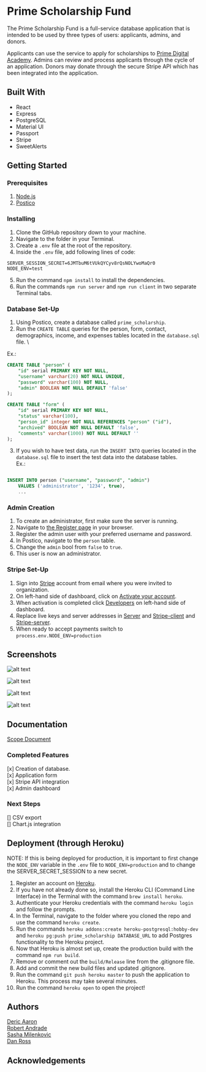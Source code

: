 # Prime Scholarship Fund

The Prime Scholarship Fund is a full-service database application that is intended to be used by three types of users: applicants, admins, and donors.

Applicants can use the service to apply for scholarships to [Prime Digital Academy](https://primeacademy.io/).  Admins can review and process applicants through the cycle of an application.  Donors may donate through the secure Stripe API which has been integrated into the application.

## Built With

* React
* Express
* PostgreSQL
* Material UI
* Passport
* Stripe
* SweetAlerts

## Getting Started

### Prerequisites

1. [Node.js](http://nodejs.org/)
2. [Postico](https://eggerapps.at/postico/)

### Installing

1. Clone the GitHub repository down to your machine.
2. Navigate to the folder in your Terminal.
3. Create a `.env` file at the root of the repository.
4. Inside the `.env` file, add following lines of code:

```env
SERVER_SESSION_SECRET=6JMTbuM6tVUkQYCyv8rQsNOLYwoMaQr0
NODE_ENV=test
```

5. Run the command `npm install` to install the dependencies.
6. Run the commands `npm run server` and `npm run client` in two separate Terminal tabs.

### Database Set-Up

1. Using Postico, create a database called `prime_scholarship`.
2. Run the `CREATE TABLE` queries for the person, form, contact, demographics, income, and expenses tables located in the `database.sql` file. \

Ex.:

```sql
CREATE TABLE "person" (
    "id" serial PRIMARY KEY NOT NULL,
    "username" varchar(20) NOT NULL UNIQUE,
    "password" varchar(100) NOT NULL,
    "admin" BOOLEAN NOT NULL DEFAULT 'false'
);
```

```sql
CREATE TABLE "form" (
    "id" serial PRIMARY KEY NOT NULL,
    "status" varchar(100),
    "person_id" integer NOT NULL REFERENCES "person" ("id"),
    "archived" BOOLEAN NOT NULL DEFAULT 'false',
    "comments" varchar(1000) NOT NULL DEFAULT ''
);
```

3. If you wish to have test data, run the `INSERT INTO` queries located in the `database.sql` file to insert the test data into the database tables. \
    Ex.:

```sql

INSERT INTO person ("username", "password", "admin")
    VALUES ('administrator', '1234', true),
    ...
```

### Admin Creation

1. To create an administrator, first make sure the server is running.
2. Navigate to [the Register page](http://localhost:3000/#/register) in your browser.
3. Register the admin user with your preferred username and password.
4. In Postico, navigate to the `person` table.
5. Change the `admin` bool from `false` to `true`.
6. This user is now an administrator.

### Stripe Set-Up

1. Sign into [Stripe](https://dashboard.stripe.com/) account from email where you were invited to organization.
2. On left-hand side of dashboard, click on [Activate your account](https://dashboard.stripe.com/account/details).
3. When activation is completed click [Developers](https://dashboard.stripe.com/test/developers) on left-hand side of dashboard.
4. Replace live keys and server addresses in [Server](/src/config/server.js) and [Stripe-client](/src/config/stripe.js) and [Stripe-server](/server/constants/stripe.js).
5. When ready to accept payments switch to `process.env.NODE_ENV=production`

## Screenshots

![alt text](https://i.imgur.com/Li9tY4t.jpg "Landing Page") 

![alt text](https://i.imgur.com/I99XtN6.png "Application Page")

![alt text](https://i.imgur.com/SKAgniI.png "Admin Dashboard")

![alt text](https://i.imgur.com/DGaypn1.png "Admin Applicant View")

## Documentation

[Scope Document](https://docs.google.com/document/d/1RWg7L_YKz-MIJ6nf4G9FeiRb8xJsnM3O3hwA0j2t2AY/edit?usp=sharing)

### Completed Features

[x] Creation of database. \
[x] Application form \
[x] Stripe API integration \
[x] Admin dashboard

### Next Steps

[] CSV export \
[] Chart.js integration


## Deployment (through Heroku)

NOTE: If this is being deployed for production, it is important to first change the `NODE_ENV` variable in the `.env` file to `NODE_ENV=production` and to change the SERVER_SECRET_SESSION to a new secret.

1. Register an account on [Heroku](https://signup.heroku.com/login).
2. If you have not already done so, install the Heroku CLI (Command Line Interface) in the Terminal with the command `brew install heroku`.
3. Authenticate your Heroku credentials with the command `heroku login` and follow the prompts.
4. In the Terminal, navigate to the folder where you cloned the repo and use the command `heroku create`.
5. Run the commands `heroku addons:create heroku-postgresql:hobby-dev` and `heroku pg:push prime_scholarship DATABASE_URL` to add Postgres functionality to the Heroku project.
6. Now that Heroku is almost set up, create the production build with the command `npm run build`.
7. Remove or comment out the `build/Release` line from the .gitignore file.
8. Add and commit the new build files and updated .gitignore.
9. Run the command `git push heroku master` to push the application to Heroku.  This process may take several minutes.
10. Run the command `heroku open` to open the project!

## Authors

[Deric Aaron](https://github.com/DericAaron) \
[Robert Andrade](https://github.com/ultralinguistic) \
[Sasha Milenkovic](https://github.com/SashaMil) \
[Dan Ross](https://github.com/danross1)

## Acknowledgements